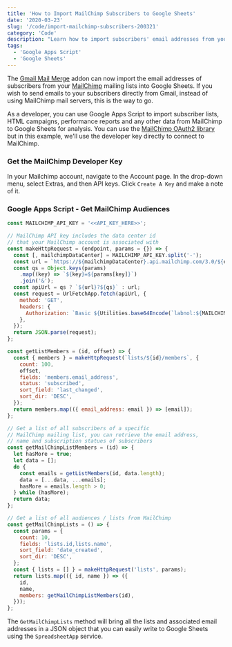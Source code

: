 ```yaml
---
title: 'How to Import MailChimp Subscribers to Google Sheets'
date: '2020-03-23'
slug: '/code/import-mailchimp-subscribers-200321'
category: 'Code'
description: "Learn how to import subscribers' email addresses from your MailChimp mailing lists into Google Sheets and Google Contacts."
tags:
  - 'Google Apps Script'
  - 'Google Sheets'
---
```


The [Gmail Mail Merge](https://gsuite.google.com/marketplace/app/mail_merge_with_attachments/223404411203) addon can now import the email addresses of subscribers from your [MailChimp](http://eepurl.com/NnPRT) mailing lists into Google Sheets. If you wish to send emails to your subscribers directly from Gmail, instead of using MailChimp mail servers, this is the way to go.

As a developer, you can use Google Apps Script to import subscriber lists, HTML campaigns, performance reports and any other data from MailChimp to Google Sheets for analysis. You can use the [MailChimp OAuth2 library](https://github.com/gsuitedevs/apps-script-oauth2/pull/218) but in this example, we'll use the developer key directly to connect to MailChimp.

### Get the MailChimp Developer Key

In your Mailchimp account, navigate to the Account page. In the drop-down menu, select Extras, and then API keys. Click `Create A Key` and make a note of it.

### Google Apps Script - Get MailChimp Audiences

```javascript
const MAILCHIMP_API_KEY = '<<API_KEY_HERE>>';

// MailChimp API key includes the data center id
// that your MailChimp account is associated with
const makeHttpRequest = (endpoint, params = {}) => {
  const [, mailchimpDataCenter] = MAILCHIMP_API_KEY.split('-');
  const url = `https://${mailchimpDataCenter}.api.mailchimp.com/3.0/${endpoint}`;
  const qs = Object.keys(params)
    .map((key) => `${key}=${params[key]}`)
    .join('&');
  const apiUrl = qs ? `${url}?${qs}` : url;
  const request = UrlFetchApp.fetch(apiUrl, {
    method: 'GET',
    headers: {
      Authorization: `Basic ${Utilities.base64Encode(`labnol:${MAILCHIMP_API_KEY}`)}`,
    },
  });
  return JSON.parse(request);
};

const getListMembers = (id, offset) => {
  const { members } = makeHttpRequest(`lists/${id}/members`, {
    count: 100,
    offset,
    fields: 'members.email_address',
    status: 'subscribed',
    sort_field: 'last_changed',
    sort_dir: 'DESC',
  });
  return members.map(({ email_address: email }) => [email]);
};

// Get a list of all subscribers of a specific
// MailChimp mailing list, you can retrieve the email address,
// name and subscription statues of subscribers
const getMailChimpListMembers = (id) => {
  let hasMore = true;
  let data = [];
  do {
    const emails = getListMembers(id, data.length);
    data = [...data, ...emails];
    hasMore = emails.length > 0;
  } while (hasMore);
  return data;
};

// Get a list of all audiences / lists from MailChimp
const getMailChimpLists = () => {
  const params = {
    count: 10,
    fields: 'lists.id,lists.name',
    sort_field: 'date_created',
    sort_dir: 'DESC',
  };
  const { lists = [] } = makeHttpRequest('lists', params);
  return lists.map(({ id, name }) => ({
    id,
    name,
    members: getMailChimpListMembers(id),
  }));
};
```

The `GetMailChimpLists` method will bring all the lists and associated email addresses in a JSON object that you can easily write to Google Sheets using the `SpreadsheetApp` service.
